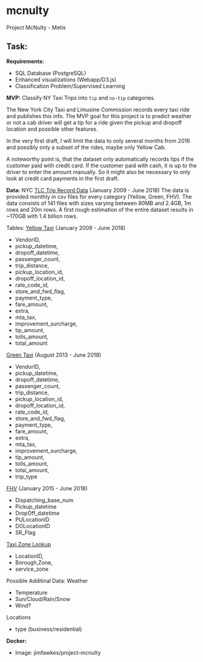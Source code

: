 # mcnulty
Project McNulty - Metis

## Task:
**Requirements:**
 - SQL Database (PostgreSQL)
 - Enhanced visualizations (Webapp/D3.js)
 - Classification Problem/Supervised Learning


**MVP:**
Classify NY Taxi Trips into `tip` and `no-tip` categories.

The New York City Taxi and Limusine Commission records every taxi ride and publishes this info. The MVP goal for this project is to predict weather or not a cab driver will get a tip for a ride given the pickup and dropoff location and possible other features.

In the very first draft, I will limit the data to only several months from 2016 and possibly only a subset of the rides, maybe only Yellow Cab.

A noteworthy point is, that the dataset only automatically records tips if the customer paid with credit card. If the customer paid with cash, it is up to the driver to enter the amount manually. So it might also be necessary to only look at credit card payments in the first draft.

**Data:**
NYC [TLC Trip Record Data](http://www.nyc.gov/html/tlc/html/about/trip_record_data.shtml) (January 2009 - June 2018)
The data is provided monthly in csv files for every category (Yellow, Green, FHV). The data consists of 141 files with sizes varying between 80MB and 2.4GB, 1m rows and 20m rows.
A first rough estimation of the entire dataset results in ~170GB with 1.4 billion rows.

Tables:
[Yellow Taxi](http://www.nyc.gov/html/tlc/downloads/pdf/data_dictionary_trip_records_yellow.pdf) (January 2009 - June 2018)
 - VendorID, 
 - pickup_datetime, 
 - dropoff_datetime, 
 - passenger_count, 
 - trip_distance, 
 - pickup_location_id, 
 - dropoff_location_id, 
 - rate_code_id, 
 - store_and_fwd_flag, 
 - payment_type, 
 - fare_amount, 
 - extra, 
 - mta_tax, 
 - improvement_surcharge, 
 - tip_amount, 
 - tolls_amount, 
 - total_amount

[Green Taxi](http://www.nyc.gov/html/tlc/downloads/pdf/data_dictionary_trip_records_green.pdf) (August 2013 - June 2018)
 - VendorID, 
 - pickup_datetime, 
 - dropoff_datetime, 
 - passenger_count, 
 - trip_distance, 
 - pickup_location_id, 
 - dropoff_location_id, 
 - rate_code_id, 
 - store_and_fwd_flag, 
 - payment_type, 
 - fare_amount, 
 - extra, 
 - mta_tax, 
 - improvement_surcharge, 
 - tip_amount, 
 - tolls_amount, 
 - total_amount,
 - trip_type

[FHV](http://www.nyc.gov/html/tlc/downloads/pdf/data_dictionary_trip_records_fhv.pdf) (January 2015 - June 2018)
 - Dispatching_base_num
 - Pickup_datetime
 - DropOff_datetime
 - PULocationID
 - DOLocationID
 - SR_Flag

[Taxi Zone Lookup](http://www.nyc.gov/html/exit-page.html?url=https://s3.amazonaws.com/nyc-tlc/misc/taxi+_zone_lookup.csv)
 - LocationID,
 - Borough,Zone,
 - service_zone

Possible Additinal Data:
Weather
 - Temperature
 - Sun/Cloud/Rain/Snow
 - Wind?

Locations
 - type (business/residential)

**Docker:**
 - Image: jimfawkes/project-mcnulty

